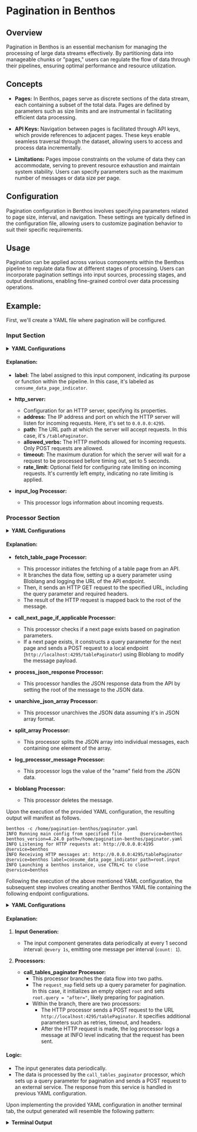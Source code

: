 # Pagination in Benthos
## Overview
Pagination in Benthos is an essential mechanism for managing the processing of large data streams effectively. By partitioning data into manageable chunks or "pages," users can regulate the flow of data through their pipelines, ensuring optimal performance and resource utilization.

## Concepts
* **Pages:** In Benthos, pages serve as discrete sections of the data stream, each containing a subset of the total data. Pages are defined by parameters such as size limits and are instrumental in facilitating efficient data processing.

* **API Keys:** Navigation between pages is facilitated through API keys, which provide references to adjacent pages. These keys enable seamless traversal through the dataset, allowing users to access and process data incrementally.

* **Limitations:** Pages impose constraints on the volume of data they can accommodate, serving to prevent resource exhaustion and maintain system stability. Users can specify parameters such as the maximum number of messages or data size per page.

## Configuration
Pagination configuration in Benthos involves specifying parameters related to page size, interval, and navigation. These settings are typically defined in the configuration file, allowing users to customize pagination behavior to suit their specific requirements.

## Usage
Pagination can be applied across various components within the Benthos pipeline to regulate data flow at different stages of processing. Users can incorporate pagination settings into input sources, processing stages, and output destinations, enabling fine-grained control over data processing operations.

## Example:
First, we'll create a YAML file where pagination will be configured.

### Input Section
<details>
  <summary><strong>YAML Configurations</strong></summary>

```yaml
input:
  label: "consume_data_page_indicator"
  http_server:
    address: "0.0.0.0:4295"
    path: /tablePaginator
    allowed_verbs:
      - POST
    timeout: 5s
    rate_limit: ""
  processors:
  - label: "input_log"
    log:
      level: INFO
      message: 'table paginator - received hit with query ${! json("query")}'
  # - label: "send_a_response_back"
  #   sync_response: {}
```
</details>





#### Explanation:

- **label:** The label assigned to this input component, indicating its purpose or function within the pipeline. In this case, it's labeled as `consume_data_page_indicator`.

- **http_server:**
  - Configuration for an HTTP server, specifying its properties.
  - **address:** The IP address and port on which the HTTP server will listen for incoming requests. Here, it's set to `0.0.0.0:4295`.
  - **path:** The URL path at which the server will accept requests. In this case, it's `/tablePaginator`.
  - **allowed_verbs:** The HTTP methods allowed for incoming requests. Only POST requests are allowed.
  - **timeout:** The maximum duration for which the server will wait for a request to be processed before timing out, set to 5 seconds.
  - **rate_limit:** Optional field for configuring rate limiting on incoming requests. It's currently left empty, indicating no rate limiting is applied.

- **input_log Processor:**
  - This processor logs information about incoming requests.


### Processor Section

<details>
  <summary><strong>YAML Configurations</strong></summary>

```yaml
pipeline:
  processors:
    - label: "fetch_table_page"
      branch:
        request_map: 'root = this'
        processors:
          - bloblang: |
              root = ""
              meta query = this.query
          
          - log:
              level: INFO
              message: 'https://fun-bluefish.dataos.app/metis/api/v1/tables?${! meta("query")}'
          - http:
              url: 'https://fun-bluefish.dataos.app/metis/api/v1/tables?${! meta("query")}'
              verb: GET
              headers:
                apikey: cmFrZXNoX3Rlc3RpbmcuZDVjYjQ1NDgtMzdlMC00YzlhLThlMjQtMjJlZjhiMThhMzk3
                Content-Type: application/json
        result_map: 'root = this'
    - label: "call_next_page_if_applicable"
      branch:
        request_map: 'root = this.paging'
        processors:
          - label: "conditional_check"
            switch:
              - check: this.exists("after")
                processors:
                  - bloblang: |
                      root = {}
                      root.query = "after=" + this.after
                  - http:
                      url: "http://localhost:4295/tablePaginator"
                      verb: POST
                      retries: 0
                      timeout: 120s
                      successful_on:
                        - 408
                      headers:
                        Content-Type: application/json
    - label: "process_json_response"
      bloblang: |
        root = this.data
    - label: "unarchive_json_array"
      unarchive:
        format: json_array
    - label: "split_array"
      split:
        size: 1
    - label: "log_processor_message"
      log:
        level: INFO
        message: '${! json("name") }'
    - bloblang: root = deleted()
``` 
</details>

#### Explanation:

- **fetch_table_page Processor:**
  - This processor initiates the fetching of a table page from an API.
  - It branches the data flow, setting up a query parameter using Bloblang and logging the URL of the API endpoint.
  - Then, it sends an HTTP GET request to the specified URL, including the query parameter and required headers.
  - The result of the HTTP request is mapped back to the root of the message.

- **call_next_page_if_applicable Processor:**
  - This processor checks if a next page exists based on pagination parameters.
  - If a next page exists, it constructs a query parameter for the next page and sends a POST request to a local endpoint (`http://localhost:4295/tablePaginator`) using Bloblang to modify the message payload.

- **process_json_response Processor:**
  - This processor handles the JSON response data from the API by setting the root of the message to the JSON data.

- **unarchive_json_array Processor:**
  - This processor unarchives the JSON data assuming it's in JSON array format.

- **split_array Processor:**
  - This processor splits the JSON array into individual messages, each containing one element of the array.

- **log_processor_message Processor:**
  - This processor logs the value of the "name" field from the JSON data.

- **bloblang Processor:**
  - This processor deletes the message.



Upon the execution of the provided YAML configuration, the resulting output will manifest as follows.

``` shell
benthos -c /home/pagination-benthos/paginator.yaml
INFO Running main config from specified file       @service=benthos benthos_version=4.24.0 path=/home/pagination-benthos/paginator.yaml
INFO Listening for HTTP requests at: http://0.0.0.0:4195  @service=benthos
INFO Receiving HTTP messages at: http://0.0.0.0:4295/tablePaginator  @service=benthos label=consume_data_page_indicator path=root.input
INFO Launching a benthos instance, use CTRL+C to close  @service=benthos
```

Following the execution of the above mentioned YAML configuration, the subsequent step involves creating another Benthos YAML file containing the following endpoint configurations.

<details>
  <summary><strong>YAML Configurations</strong></summary>

```yaml
input:
  generate:
    mapping: 'root = {}'
    interval: '@every 1s'
    count: 1
  processors:
    - label: "call_tables_paginator" 
      branch:
        request_map: |
            root = {}
            root.query = "after="
        processors:
          - branch:
              request_map: root = this
              processors:
                - http:
                    url: "http://localhost:4295/tablePaginator"
                    verb: POST
                    retries: 0
                    timeout: 120s
                    headers:
                      Content-Type: application/json
                - log:
                    level: INFO
                    message: "Requst sent to databaseSourcePaginator" 
 ```
</details> 

#### Explanation:

1. **Input Generation:**
   - The input component generates data periodically at every 1 second interval: `@every 1s`, emitting one message per interval (`count: 1`).

2. **Processors:**

   - **call_tables_paginator Processor:**
     - This processor branches the data flow into two paths. 
     - The `request_map` field sets up a query parameter for pagination. In this case, it initializes an empty object `root` and sets `root.query = "after="`, likely preparing for pagination.
     - Within the branch, there are two processors:
       - The HTTP processor sends a POST request to the URL `http://localhost:4295/tablePaginator`. It specifies additional parameters such as retries, timeout, and headers.
       - After the HTTP request is made, the log processor logs a message at INFO level indicating that the request has been sent.

#### Logic:
- The input generates data periodically.
- The data is processed by the `call_tables_paginator` processor, which sets up a query parameter for pagination and sends a POST request to an external service. The response from this service is handled in previous YAML configuration.



Upon implementing the provided YAML configuration in another terminal tab, the output generated will resemble the following pattern:

<details>
  <summary><strong>Terminal Output</strong></summary>

```shell
INFO https://fun-bluefish.dataos.app/metis/api/v1/tables?after=aWNlYmFzZS5pY2ViYXNlLmNsaS5jaXR5XzAx  @service=benthos label="" path=root.pipeline.processors.0.branch.processors.1
INFO table paginator - received hit with query after=aWNlYmFzZS5pY2ViYXNlLmh1YnNwb3QuY29tcGFueV9wcm9wZXJ0eV9oaXN0b  @service=benthos label=input_log path=root.input.processors.0
INFO customer_profiles                             @service=benthos label=log_processor_message path=root.pipeline.processors.5
INFO consumer_info                                 @service=benthos label=log_processor_message path=root.pipeline.processors.5
INFO consumer_medical_history                      @service=benthos label=log_processor_message path=root.pipeline.processors.5
INFO consumer_purchase                             @service=benthos label=log_processor_message path=root.pipeline.processors.5
INFO prescriptions_info                            @service=benthos label=log_processor_message path=root.pipeline.processors.5
INFO purchase_transaction_data                     @service=benthos label=log_processor_message path=root.pipeline.processors.5
INFO dc_info                                       @service=benthos label=log_processor_message path=root.pipeline.processors.5
INFO dc_inventory_info                             @service=benthos label=log_processor_message path=root.pipeline.processors.5
INFO dc_inventory_iot                              @service=benthos label=log_processor_message path=root.pipeline.processors.5
INFO gcs_write_hadoop_13                           @service=benthos label=log_processor_message path=root.pipeline.processors.5
INFO https://fun-bluefish.dataos.app/metis/api/v1/tables?after=aWNlYmFzZS5pY2ViYXNlLmh1YnNwb3QuY29tcGFueV9wcm9wZXJ0eV9oaXN0b  @service=benthos label="" path=root.pipeline.processors.0.branch.processors.1
INFO gcs_write_hive_13                             @service=benthos label=log_processor_message path=root.pipeline.processors.5
INFO association_type                              @service=benthos label=log_processor_message path=root.pipeline.processors.5
INFO company                                       @service=benthos label=log_processor_message path=root.pipeline.processors.5
INFO company_property_history                      @service=benthos label=log_processor_message path=root.pipeline.processors.5
INFO contact                                       @service=benthos label=log_processor_message path=root.pipeline.processors.5
INFO contact_company                               @service=benthos label=log_processor_message path=root.pipeline.processors.5
INFO contact_form_submission                       @service=benthos label=log_processor_message path=root.pipeline.processors.5
INFO contact_list                                  @service=benthos label=log_processor_message path=root.pipeline.processors.5
INFO contact_list_member                           @service=benthos label=log_processor_message path=root.pipeline.processors.5
INFO contact_property_history                      @service=benthos label=log_processor_message path=root.pipeline.processors.5
INFO table paginator - received hit with query after=aWNlYmFzZS5pY2ViYXNlLmh1YnNwb3QuZGVhbF9waXBlbGluZQ==  @service=benthos label=input_log path=root.input.processors.0
INFO https://fun-bluefish.dataos.app/metis/api/v1/tables?after=aWNlYmFzZS5pY2ViYXNlLmh1YnNwb3QuZGVhbF9waXBlbGluZQ==  @service=benthos label="" path=root.pipeline.processors.0.branch.processors.1
INFO table paginator - received hit with query after=aWNlYmFzZS5pY2ViYXNlLmh1YnNwb3QuZW1haWxfZXZlbnRfZHJvcHBlZ  @service=benthos label=input_log path=root.input.processors.0
INFO deal                                          @service=benthos label=log_processor_message path=root.pipeline.processors.5
INFO deal_company                                  @service=benthos label=log_processor_message path=root.pipeline.processors.5
INFO deal_contact                                  @service=benthos label=log_processor_message path=root.pipeline.processors.5
INFO deal_pipeline                                 @service=benthos label=log_processor_message path=root.pipeline.processors.5
INFO deal_pipeline_stage                           @service=benthos label=log_processor_message path=root.pipeline.processors.5
INFO deal_property_history                         @service=benthos label=log_processor_message path=root.pipeline.processors.5
INFO deal_stage                                    @service=benthos label=log_processor_message path=root.pipeline.processors.5
INFO email_campaign                                @service=benthos label=log_processor_message path=root.pipeline.processors.5
INFO email_event                                   @service=benthos label=log_processor_message path=root.pipeline.processors.5
INFO email_event_bounce                            @service=benthos label=log_processor_message path=root.pipeline.processors.5
INFO https://fun-bluefish.dataos.app/metis/api/v1/tables?after=aWNlYmFzZS5pY2ViYXNlLmh1YnNwb3QuZW1haWxfZXZlbnRfZHJvcHBlZA @service=benthos label="" path=root.pipeline.processors.0.branch.processors.1
INFO email_event_click                             @service=benthos label=log_processor_message path=root.pipeline.processors.5
INFO email_event_deferred                          @service=benthos label=log_processor_message path=root.pipeline.processors.5
INFO email_event_delivered                         @service=benthos label=log_processor_message path=root.pipeline.processors.5
INFO email_event_dropped                           @service=benthos label=log_processor_message path=root.pipeline.processors.5
INFO email_event_open                              @service=benthos label=log_processor_message path=root.pipeline.processors.5
INFO email_event_sent                              @service=benthos label=log_processor_message path=root.pipeline.processors.5
INFO email_event_spam_report                       @service=benthos label=log_processor_message path=root.pipeline.processors.5
INFO email_event_status_change                     @service=benthos label=log_processor_message path=root.pipeline.processors.5
INFO email_event_suppressed                        @service=benthos label=log_processor_message path=root.pipeline.processors.5
INFO email_subscription                            @service=benthos label=log_processor_message path=root.pipeline.processors.5
```
</details>

